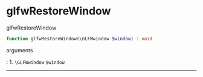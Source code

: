 # glfwRestoreWindow
glfwRestoreWindow

```php
function glfwRestoreWindow(\GLFWwindow $window) : void
```

arguments

:    1. `\GLFWwindow` `$window` 

---
     